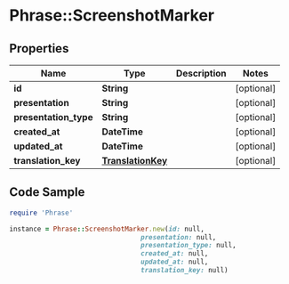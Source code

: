 # Phrase::ScreenshotMarker

## Properties

Name | Type | Description | Notes
------------ | ------------- | ------------- | -------------
**id** | **String** |  | [optional] 
**presentation** | **String** |  | [optional] 
**presentation_type** | **String** |  | [optional] 
**created_at** | **DateTime** |  | [optional] 
**updated_at** | **DateTime** |  | [optional] 
**translation_key** | [**TranslationKey**](TranslationKey.md) |  | [optional] 

## Code Sample

```ruby
require 'Phrase'

instance = Phrase::ScreenshotMarker.new(id: null,
                                 presentation: null,
                                 presentation_type: null,
                                 created_at: null,
                                 updated_at: null,
                                 translation_key: null)
```


